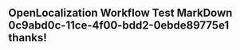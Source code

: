 <properties
ms.topic="hero-topic"
ms.test1="hero-topic"
ms.test2="test"/>

## OpenLocalization Workflow Test MarkDown 0c9abd0c-11ce-4f00-bdd2-0ebde89775e1 thanks!
<!--HONumber=Mar16_HO3-->
